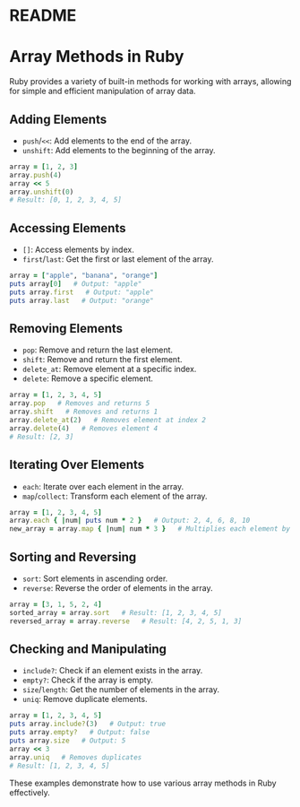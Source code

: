 # README

# Array Methods in Ruby

Ruby provides a variety of built-in methods for working with arrays, allowing for simple and efficient manipulation of array data.

## Adding Elements

- `push`/`<<`: Add elements to the end of the array.
- `unshift`: Add elements to the beginning of the array.

```ruby
array = [1, 2, 3]
array.push(4)
array << 5
array.unshift(0)
# Result: [0, 1, 2, 3, 4, 5]
```

## Accessing Elements

- `[]`: Access elements by index.
- `first`/`last`: Get the first or last element of the array.

```ruby
array = ["apple", "banana", "orange"]
puts array[0]   # Output: "apple"
puts array.first   # Output: "apple"
puts array.last   # Output: "orange"
```

## Removing Elements

- `pop`: Remove and return the last element.
- `shift`: Remove and return the first element.
- `delete_at`: Remove element at a specific index.
- `delete`: Remove a specific element.

```ruby
array = [1, 2, 3, 4, 5]
array.pop   # Removes and returns 5
array.shift   # Removes and returns 1
array.delete_at(2)   # Removes element at index 2
array.delete(4)   # Removes element 4
# Result: [2, 3]
```

## Iterating Over Elements

- `each`: Iterate over each element in the array.
- `map`/`collect`: Transform each element of the array.

```ruby
array = [1, 2, 3, 4, 5]
array.each { |num| puts num * 2 }   # Output: 2, 4, 6, 8, 10
new_array = array.map { |num| num * 3 }   # Multiplies each element by 3
```

## Sorting and Reversing

- `sort`: Sort elements in ascending order.
- `reverse`: Reverse the order of elements in the array.

```ruby
array = [3, 1, 5, 2, 4]
sorted_array = array.sort   # Result: [1, 2, 3, 4, 5]
reversed_array = array.reverse   # Result: [4, 2, 5, 1, 3]
```

## Checking and Manipulating

- `include?`: Check if an element exists in the array.
- `empty?`: Check if the array is empty.
- `size`/`length`: Get the number of elements in the array.
- `uniq`: Remove duplicate elements.

```ruby
array = [1, 2, 3, 4, 5]
puts array.include?(3)   # Output: true
puts array.empty?   # Output: false
puts array.size   # Output: 5
array << 3
array.uniq   # Removes duplicates
# Result: [1, 2, 3, 4, 5]
```

These examples demonstrate how to use various array methods in Ruby effectively.

```

